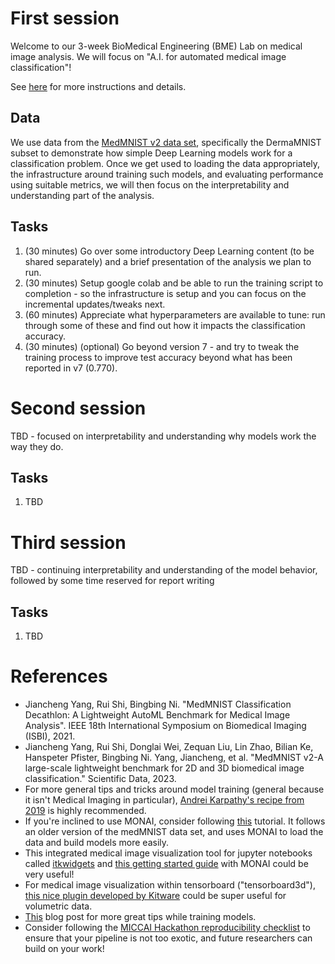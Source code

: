 # First session

Welcome to our 3-week BioMedical Engineering (BME) Lab on medical image analysis. We will focus on "A.I. for automated medical image classification"!

See [here](/session01/README.md) for more instructions and details.

## Data

We use data from the [MedMNIST v2 data set](https://medmnist.com/), specifically the DermaMNIST subset to demonstrate how simple Deep Learning models work for a classification problem. Once we get used to loading the data appropriately, the infrastructure around training such models, and evaluating performance using suitable metrics, we will then focus on the interpretability and understanding part of the analysis.

## Tasks

1. (30 minutes) Go over some introductory Deep Learning content (to be shared separately) and a brief presentation of the analysis we plan to run. 
2. (30 minutes) Setup google colab and be able to run the training script to completion - so the infrastructure is setup and you can focus on the incremental updates/tweaks next.
3. (60 minutes) Appreciate what hyperparameters are available to tune: run through some of these and find out how it impacts the classification accuracy.
4. (30 minutes) (optional) Go beyond version 7 - and try to tweak the training process to improve test accuracy beyond what has been reported in v7 (0.770).


# Second session
TBD - focused on interpretability and understanding why models work the way they do.


## Tasks
1. TBD

# Third session
TBD - continuing interpretability and understanding of the model behavior, followed by some time reserved for report writing

## Tasks
1. TBD

# References
- Jiancheng Yang, Rui Shi, Bingbing Ni. "MedMNIST Classification Decathlon: A Lightweight AutoML Benchmark for Medical Image Analysis". IEEE 18th International Symposium on Biomedical Imaging (ISBI), 2021.
- Jiancheng Yang, Rui Shi, Donglai Wei, Zequan Liu, Lin Zhao, Bilian Ke, Hanspeter Pfister, Bingbing Ni. Yang, Jiancheng, et al. "MedMNIST v2-A large-scale lightweight benchmark for 2D and 3D biomedical image classification." Scientific Data, 2023.
- For more general tips and tricks around model training (general because it isn't Medical Imaging in particular), [Andrei Karpathy's recipe from 2019](https://karpathy.github.io/2019/04/25/recipe/) is highly recommended.
- If you're inclined to use MONAI, consider following [this](https://github.com/Project-MONAI/tutorials/blob/main/2d_classification/mednist_tutorial.ipynb) tutorial. It follows an older version of the medMNIST data set, and uses MONAI to load the data and build models more easily.
- This integrated medical image visualization tool for jupyter notebooks called [itkwidgets](https://github.com/InsightSoftwareConsortium/itkwidgets) and [this getting started guide](https://www.kitware.com/monai-and-itkwidgets-getting-started/) with MONAI could be very useful!
- For medical image visualization within tensorboard ("tensorboard3d"), [this nice plugin developed by Kitware](https://www.kitware.com/tensorboardplugin3d-visualizing-3d-deep-learning-models-in-tensorboard/) could be super useful for volumetric data.
- [This](https://medium.com/miccai-educational-initiative/project-roadmap-for-the-medical-imaging-student-working-with-deep-learning-351add6066cf) blog post for more great tips while training models.
- Consider following the [MICCAI Hackathon reproducibility checklist](https://github.com/JunMa11/MICCAI-Reproducibility-Checklist) to ensure that your pipeline is not too exotic, and future researchers can build on your work!
